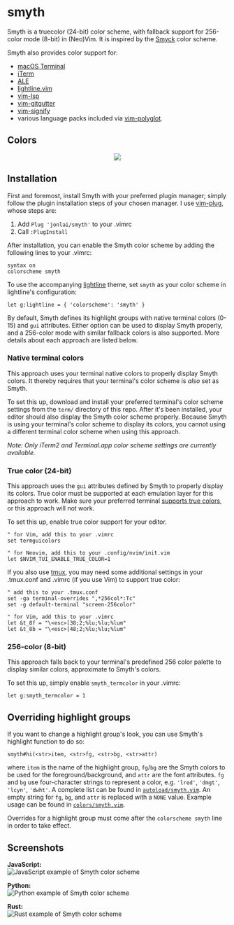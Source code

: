 # smyth
Smyth is a truecolor (24-bit) color scheme, with fallback support for 256-color mode (8-bit) in (Neo)Vim. It is inspired by the [Smyck](http://color.smyck.org/) color scheme.

Smyth also provides color support for:
* [macOS Terminal](https://support.apple.com/en-za/guide/terminal/apd5265185d-f365-44cb-8b09-71a064a42125/mac)
* [iTerm](https://iterm2.com/)
* [ALE](https://github.com/dense-analysis/ale)
* [lightline.vim](https://github.com/itchyny/lightline.vim)
* [vim-lsp](https://github.com/prabirshrestha/vim-lsp)
* [vim-gitgutter](https://github.com/airblade/vim-gitgutter)
* [vim-signify](https://github.com/mhinz/vim-signify)
* various language packs included via [vim-polyglot](https://github.com/sheerun/vim-polyglot).

## Colors
<p align="center">
    <img src="https://raw.github.com/jonlai/smyth/images/colors.png">
</p>

## Installation
First and foremost, install Smyth with your preferred plugin manager; simply follow the plugin installation steps of your chosen manager. I use [vim-plug](https://github.com/junegunn/vim-plug), whose steps are:
1. Add `Plug 'jonlai/smyth'` to your .vimrc
2. Call `:PlugInstall`

After installation, you can enable the Smyth color scheme by adding the following lines to your .vimrc:
```vim
syntax on
colorscheme smyth
```

To use the accompanying [lightline](https://github.com/itchyny/lightline.vim) theme, set `smyth` as your color scheme in lightline's configuration:
```vim
let g:lightline = { 'colorscheme': 'smyth' }
```

By default, Smyth defines its highlight groups with native terminal colors (0-15) and `gui` attributes. Either option can be used to display Smyth properly, and a 256-color mode with similar fallback colors is also supported. More details about each approach are listed below.

### Native terminal colors
This approach uses your terminal native colors to properly display Smyth colors. It thereby requires that your terminal's color scheme is _also_ set as Smyth.

To set this up, download and install your preferred terminal's color scheme settings from the `term/` directory of this repo. After it's been installed, your editor should also display the Smyth color scheme properly. Because Smyth is using your terminal's color scheme to display its colors, you cannot using a different terminal color scheme when using this approach.

_Note: Only iTerm2 and Terminal.app color scheme settings are currently available._

### True color (24-bit)
This approach uses the `gui` attributes defined by Smyth to properly display its colors. True color must be supported at each emulation layer for this approach to work. Make sure your preferred terminal [supports true colors](https://gist.github.com/XVilka/8346728), or this approach will not work.

 To set this up, enable true color support for your editor.
```vim
" for Vim, add this to your .vimrc
set termguicolors

" for Neovim, add this to your .config/nvim/init.vim
let $NVIM_TUI_ENABLE_TRUE_COLOR=1
```

If you also use [tmux](https://github.com/tmux/tmux), you may need some additional settings in your .tmux.conf and .vimrc (if you use Vim) to support true color:
```vim
" add this to your .tmux.conf
set -ga terminal-overrides ",*256col*:Tc"
set -g default-terminal "screen-256color"

" for Vim, add this to your .vimrc
let &t_8f = "\<esc>[38;2;%lu;%lu;%lum"
let &t_8b = "\<esc>[48;2;%lu;%lu;%lum"
```

### 256-color (8-bit)
This approach falls back to your terminal's predefined 256 color palette to display similar colors, approximate to Smyth's colors.

To set this up, simply enable `smyth_termcolor` in your .vimrc:
```vim
let g:smyth_termcolor = 1
```

## Overriding highlight groups
If you want to change a highlight group's look, you can use Smyth's highlight function to do so:
```
smyth#hi(<str>item, <str>fg, <str>bg, <str>attr)
```
where `item` is the name of the highlight group, `fg`/`bg` are the Smyth colors to be used for the foreground/background, and `attr` are the font attributes. `fg` and `bg` use four-character strings to represent a color, e.g. `'lred'`, `'dmgt'`, `'lcyn'`, `'dwht'`. A complete list can be found in [`autoload/smyth.vim`](https://github.com/jonlai/smyth/blob/master/autoload/smyth.vim). An empty string for `fg`, `bg`, and `attr` is replaced with a `NONE` value. Example usage can be found in  [`colors/smyth.vim`](https://github.com/jonlai/smyth/blob/master/colors/smyth.vim).

Overrides for a highlight group must come after the `colorscheme smyth` line in order to take effect.

## Screenshots
**JavaScript:**  
![JavaScript example of Smyth color scheme](https://raw.github.com/jonlai/smyth/images/examples/js.png)

**Python:**  
![Python example of Smyth color scheme](https://raw.github.com/jonlai/smyth/images/examples/py.png)

**Rust:**  
![Rust example of Smyth color scheme](https://raw.github.com/jonlai/smyth/images/examples/rs.png)
